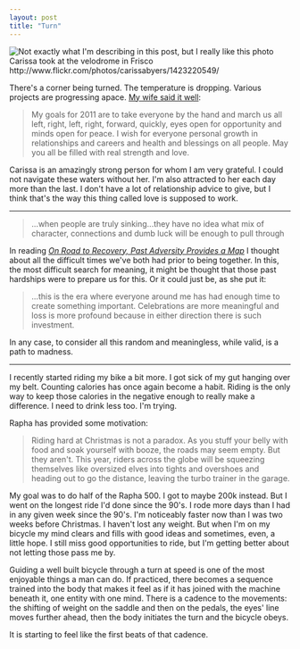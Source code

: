 ```yaml
---
layout: post
title: "Turn"
---
```


<img src="http://farm2.static.flickr.com/1377/1423220549_7dfd4e89e7_o.jpg" title="Not exactly what I'm describing in this post, but I really like this photo Carissa took at the velodrome in Frisco http://www.flickr.com/photos/carissabyers/1423220549/">

There's a corner being turned. The temperature is dropping. Various projects are progressing apace. [My wife said it well](http://carissabyers.blogspot.com/2011/01/new-years.html):

> My goals for 2011 are to take everyone by the hand and march us all left, right, left, right, forward, quickly, eyes open for opportunity and minds open for peace.  I wish for everyone personal growth in relationships and careers and health and blessings on all people. May you all be filled with real strength and love.

Carissa is an amazingly strong person for whom I am very grateful. I could not navigate these waters without her. I'm also attracted to her each day more than the last. I don't have a lot of relationship advice to give, but I think that's the way this thing called love is supposed to work.

---

> ...when people are truly sinking...they have no idea what mix of character, connections and dumb luck will be enough to pull through

In reading _[On Road to Recovery, Past Adversity Provides a Map](http://nyti.ms/hBgUlt)_ I thought about all the difficult times we've both had prior to being together. In this, the most difficult search for meaning, it might be thought that those past hardships were to prepare us for this. Or it could just be, as she put it:

> ...this is the era where everyone around me has had enough time to create something important.  Celebrations are more meaningful and loss is more profound because in either direction there is such investment.

In any case, to consider all this random and meaningless, while valid, is a path to madness.

---

I recently started riding my bike a bit more. I got sick of my gut hanging over my belt. Counting calories has once again become a habit. Riding is the only way to keep those calories in the negative enough to really make a difference. I need to drink less too. I'm trying.

Rapha has provided some motivation:

> Riding hard at Christmas is not a paradox. As you stuff your belly with food and soak yourself with booze, the roads may seem empty. But they aren't. This year, riders across the globe will be squeezing themselves like oversized elves into tights and overshoes and heading out to go the distance, leaving the turbo trainer in the garage.

My goal was to do half of the Rapha 500. I got to maybe 200k instead. But I went on the longest ride I'd done since the 90's. I rode more days than I had in any given week since the 90's. I'm noticeably faster now than I was two weeks before Christmas. I haven't lost any weight. But when I'm on my bicycle my mind clears and fills with good ideas and sometimes, even, a little hope. I still miss good opportunities to ride, but I'm getting better about not letting those pass me by.

Guiding a well built bicycle through a turn at speed is one of the most enjoyable things a man can do. If practiced, there becomes a sequence trained into the body that makes it feel as if it has joined with the machine beneath it, one entity with one mind. There is a cadence to the movements: the shifting of weight on the saddle and then on the pedals, the eyes' line moves further ahead, then the body initiates the turn and the bicycle obeys.  

It is starting to feel like the first beats of that cadence.
